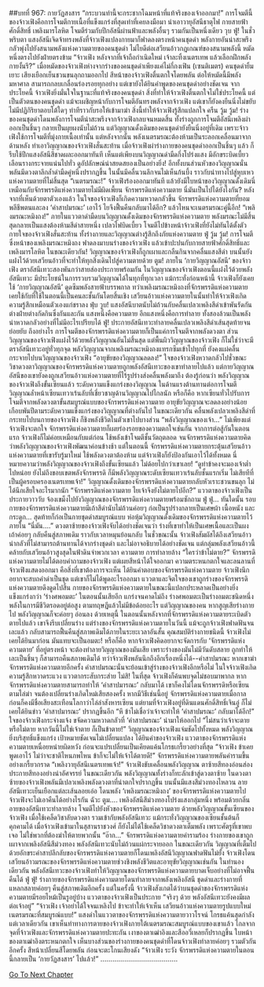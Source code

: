 ##บทที่ 967: กายวัฏสงสาร
“กระบวนท่านี้จะกระชากโฉมหน้าที่แท้จริงของเจ้าออกมา!”
การโจมตีนี้ของจ้าวเฟิงคือการโจมตีกายเนื้อที่แข็งแกร่งที่สุดเท่าที่เคยลงมือมา นำเอาวายุอัสนีธาตุไฟ กายสายฟ้าศักดิ์สิทธิ์ เพลิงมารโลหิต โจมตีร่วมกับปีกอัสนีผ่านฟ้าและพลังอื่นๆ รวมกันเป็นหนึ่งเดียว
วุบ ฟู่!
ในชั่วพริบตา แสงอัสนีเจิดจ้าทรงพลังที่จ้าวเฟิงแปลงกายมาก็ฟาดลงตรงหน้าคนชุดดำ
พลังกายอันน่าสะพรึงกลัวพุ่งไปยังสนามพลังแห่งความตายของคนชุดดำ ไม่ไยดีต่อเสวียนอ้าวกฎเกณฑ์ของสนามพลังนี้ หมัดหนึ่งตรงไปยังฝ่ายตรงข้าม
“จ้าวเฟิง หลังจากที่เจ้าถือกำเนิดใหม่ เจ้าละทิ้งเนตรเทพ แล้วเลือกฝึกพลังกายงั้นรึ?”
เมื่อหมัดของจ้าวเฟิงห่างจากร่างของคนชุดดำเพียงแค่ไม่กี่กงเฟิน (เซนติเมตร) คนชุดดำยิ้มเยาะ เสียงเยือกเย็นชวนขนลุกถามออกไป
สีหน้าของจ้าวเฟิงตื่นตกใจโดยพลัน ต่อให้หมัดนี้มีพลังมหาศาล สามารถกลบเกลื่อนร่องรอยทุกอย่าง แต่เขายังได้ยินคำพูดของคนชุดดำอย่างชัดเจน
จากประโยคนี้ จ้าวเฟิงยิ่งมั่นใจในฐานะที่แท้จริงของคนชุดดำ
สิ่งที่ทำให้จ้าวเฟิงตื่นตกใจไม่ใช่ประโยคนี้ แต่เป็นตัวตนของคนชุดดำ
แม้จะเผชิญหน้ากับการโจมตีอันทรงพลังจากจ้าวเฟิง แต่เขาก็ยังคงยืนนิ่งไม่ขยับ ไม่มีปฏิกิริยาตอบโต้ใดๆ ท่าทีราวกับรอให้เข้ามาฆ่า
สิ่งนี้ทำให้จ้าวเฟิงรู้สึกแปลกใจ
ครืน วู้ม วู้ม!
ร่างของคนชุดดำโดนพลังการโจมตีน่าสะพรึงจากจ้าวเฟิงกลบจนหมดสิ้น ทั้งร่างถูกการโจมตีอัสนีเพลิงผ่าออกเป็นชิ้นๆ กลายเป็นผุยผงนับไม่ถ้วน
แต่วิญญาณดั้งเดิมของคนชุดดำยังยืนนิ่งอยู่ที่เดิม
เพราะจ้าวเฟิงใช้การโจมตีที่มุ่งกายเนื้อเท่านั้น
แต่หลังจากนั้น พลังเนตรมรณะต้องห้ามเป็นระลอกเคลื่อนมาจากด้านหลัง ทำเอาวิญญาณของจ้าวเฟิงสั่นสะท้าน
เมื่อจ้าวเฟิงผ่าร่างกายของคนชุดดำออกเป็นชิ้นๆ แล้ว ก็รีบใช้ปีกแสงอัสนีสีชาดผละออกมาทันที
เห็นแต่เพียงบนวิญญาณดำมืดกึ่งโปร่งแสง มีอักขระบิดเบี้ยวเลือนรางกระจายแน่นไปทั่ว ดูอัปลักษณ์น่าสยดสยองเป็นอย่างยิ่ง!
อีกทั้งบนส่วนหัวของวิญญาณนั่น พลันมีดวงตาลึกล้ำดำมืดคู่หนึ่งปรากฏขึ้น ในนั้นมีคลื่นวนลึกจนไม่เห็นก้นบึ้ง ราวกับนำทางไปสู่หุบเหวแห่งความตายที่ไม่สิ้นสุด
“เนตรมรณะ!”
จ้าวเฟิงร้องออกมาทันที
แล้วยังมีใบหน้าของวิญญาณดั้งเดิมนี่ เหมือนกับจักรพรรดิแห่งความตายไม่มีผิดเพี้ยน
จักรพรรดิแห่งความตาย นี่มันเป็นไปได้ยังไงกัน?
หลังจากที่เห็นด้วยตาตัวเองแล้ว ในใจของจ้าวเฟิงก็เกิดความหวาดกลัวขึ้น
จักรพรรดิแห่งความตายที่ยอมพลีชีพตนและลง ‘คำสาปมรณะ’ เอาไว้ ไยจึงฟื้นคืนกลับมาได้อีก?
แล้วไหนจะเนตรมรณะคู่นี้อีก!
“เพลิงมรณะหมิงถง!”
ภายในแววตาดำมืดบนวิญญาณดั้งเดิมของจักรพรรดิแห่งความตาย พลังมรณะไม่มีสิ้นสุดกลายเป็นแสงต้องห้ามสีดำสายหนึ่ง เปลวไฟบิดเบี้ยว โจมตีไปข้างหน้าจ้าวเฟิงที่ยังไม่ทันได้ตั้งตัว
กายใจของจ้าวเฟิงสั่นสะท้าน ทั้งร่างกายและวิญญาณต่างรู้สึกถึงภัยแห่งความตาย
ฟู่ วู้ม วู้ม!
การโจมตีซึ่งหน้าของเพลิงมรณะหมิงถง ฟาดลงมาบนร่างของจ้าวเฟิง แล้วเข้าปะปนกับกายสายฟ้าศักดิ์สิทธิ์และเพลิงมารโลหิต
ในขณะเดียวกัน!
วิญญาณของจ้าวเฟิงก็ถูกเผาและกลืนกินจากคลื่นแสงสีดำ บนนั้นยังแฝงไว้ด้วยเสวียนอ้าวที่จะทำให้ทุกสิ่งเดินไปสู่ความตายด้วย
ตูม!
ภายใน ‘กายวิญญาณอัสนี’ ของจ้าวเฟิง ตราอัสนีเทวะสองพันกว่าสายส่องประกายพร้อมกัน
ในวิญญาณของจ้าวเฟิงตอนนี้แฝงไว้ด้วยพลังอัสนีเทวะ มีประโยชน์ในการรวบรวมวิญญาณได้ในทุกที่ทุกเวลา แม้กระทั่งก่อนหน้านี้ จ้าวเฟิงก็ยังเคยใช้ ‘กายวิญญาณอัสนี’ ดูดซึมพลังสายฟ้าบรรพกาล
ทว่าเพลิงมรณะหมิงถงที่จักรพรรดิแห่งความตายเคยใช้กับที่ใช้ในตอนนี้เป็นคนละชั้นกันโดยสิ้นเชิง เสวียนอ้าวแห่งความตายในนั้นทำให้จ้าวเฟิงเกิดความรู้สึกเหมือนตัวเองแก่ชราลง
ฟุ่บ วูบ!
แสงอัสนีบาตนับไม่ถ้วนกับคลื่นเปลวเพลิงสีดำเข้าพันรัดกัน ต่างฝ่ายต่างกัดกินซึ่งกันและกัน
แสงหนึ่งคือความตาย อีกแสงหนึ่งคือการทำลาย ทั้งสองล้วนเป็นพลังน่าหวาดกลัวอย่างที่ไม่มีอะไรเปรียบได้
ฟู่!
ประกายอัสนีเทวะทำลายคลื่นเปลวเพลิงสีดำเส้นสุดท้ายจนย่อยยับ
ถึงอย่างไร การโจมตีของจักรพรรดิแห่งความตายก็เป็นแค่การโจมตีจากพลังดวงตา ส่วนวิญญาณของจ้าวเฟิงแฝงไว้ด้วยพลังวิญญาณอันไม่สิ้นสุด
แต่พื้นผิววิญญาณของจ้าวเฟิง ก็ไม่ใช่ว่าจะมีตราอัสนีเทวะอยู่ทั่วทุกจุด
พลังวิญญาณจากเพลิงมรณะหมิงถงแทรกซึมเข้าไปทุกที่ ยังคงแผ่คลื่นกระจายไปบนวิญญาณของจ้าวเฟิง
“อายุขัยของวิญญาณลดลง!”
ใจของจ้าวเฟิงหวาดกลัวไปชั่วขณะ
วิชาดวงตาวิญญาณของจักรพรรดิแห่งความตายถูกพลังอัสนีเทวะของเขาทำลายไปแล้ว แต่กายวิญญาณอัสนีของเขายังคงถูกเสวียนอ้าวแห่งความตายที่ไร้รูปร่างส่งคลื่นพลังมาถึง
ต้องรู้ก่อนว่า พลังวิญญาณของจ้าวเฟิงถึงขั้นเซียนแล้ว
ระดับความแข็งแกร่งของวิญญาณ ในด้านแรงต้านทานต่อการโจมตีวิญญาณล้ำหน้าเซียนเทวาเร้นลับที่เชี่ยวชาญด้านวิญญาณไปไกลนัก
หรือก็คือ หากเซียนทั่วไปรับการโจมตีจากพลังดวงตาขั้นสมบูรณ์แบบของจักรพรรดิแห่งความตาย อายุขัยวิญญาณจะลดลงอย่างน้อยเกือบพันปีตามระดับความแข็งแกร่งของวิญญาณที่ต่างกันไป
ในขณะเดียวกัน คลื่นพลังเปลวเพลิงสีดำที่กระทบไปบนกายของจ้าวเฟิง ก็ชิงพลังชีวิตในตัวเขาไปบางส่วน
“พลังวิญญาณของเจ้า...”
ไม่เพียงแต่จ้าวเฟิงจะตกใจ จักรพรรดิแห่งความตายก็เผยร่องรอยของความตกใจเช่นกัน
จากการต่อสู้กันในตอนแรก จ้าวเฟิงก็ไม่ค่อยเหมือนกับแต่ก่อน ใช้พลังเข้าโจมตีชั้นวัตถุตลอด
จนจักรพรรดิแห่งความตายคิดว่าพลังวิญญาณของจ้าวเฟิงพัฒนาค่อนข้างช้า
แต่ในตอนนี้ จักรพรรดิแห่งความตายกระตุ้นเสวียนอ้าวแห่งความตายที่เขารับรู้มาใหม่ ใช้พลังดวงตาต้องห้าม แต่จ้าวเฟิงก็ยังป้องกันเอาไว้ได้ทั้งหมด
นี่หมายความว่าพลังวิญญาณของจ้าวเฟิงถึงขั้นเซียนแล้ว ไม่ด้อยไปกว่าเขาเลย!
“ดูท่าข้าคงจะมองเจ้าต่ำไปหน่อย ยังไม่ถึงขอบเขตพลังจักรพรรดิ ก็มีพลังวิญญาณระดับเซียนเทวาเร้นลับชั้นแรกเริ่ม ไม่เสียทีที่เป็นผู้ครอบครองเนตรเทพเจ้า!”
วิญญาณดั้งเดิมของจักรพรรดิแห่งความตายกลับหัวเราะชวนขนลุก ไม่ได้นึกเสียใจอะไรมากนัก
“จักรพรรดิแห่งความตาย ไยเจ้าจึงยังไม่ตายไปอีก?”
แววตาของจ้าวเฟิงเป็นประกายวาววับ จ้องเขม็งไปยังวิญญาณของจักรพรรดิแห่งความตายพร้อมซักถาม
ฟู่ ฟู่...
ทันใดนั้น รอบกายของจักรพรรดิแห่งความตายมีเถ้าสีดำนับไม่ถ้วนค่อยๆ ก่อเป็นรูปร่างกลายเป็นเศษผ้า เนื้อหนัง และกระดูก...
สุดท้ายก็ก่อเป็นกายชุดดำสมบูรณ์แบบ ห่อหุ้มวิญญาณดั้งเดิมของจักรพรรดิแห่งความตายไว้ภายใน
“นี่มัน....”
ดวงตาซ้ายของจ้าวเฟิงจับได้อย่างชัดเจนว่า ร่างที่เขาทำให้เป็นเศษเนื้อและเป็นผงเถ้าค่อยๆ กลับคืนสู่สภาพเดิม ราวกับเวลาหมุนย้อนกลับ
ในชั่วขณะนั้น จ้าวเฟิงสัมผัสได้ถึงเสวียนอ้าวน่ากลัวที่ไม่สามารถต้านทานได้จากร่างชุดดำ และไม่อาจอธิบายได้อย่างชัดเจน
แต่กลุ่มพลังเสวียนอ้าวนี้คล้ายกับเสวียนอ้าวสูงสุดในฟ้าดินจำพวกเวลา ความตาย การทำลายล้าง
“ใครว่าข้าไม่ตาย?”
จักรพรรดิแห่งความตายไม่ได้ตอบคำถามของจ้าวเฟิง แต่เผยสีหน้าได้ใจออกมา
ความตระหนกตกใจและลนลานที่จ้าวเฟิงแสดงออกมา คือสิ่งที่เขาต้องการจะเห็น
ได้ยินคำตอบของจักรพรรดิแห่งความตาย จ้าวเฟิงนึกอยากจะสบถคำด่าเป็นชุด แต่เขาก็ไม่ได้พูดอะไรออกมา
แววตาและจิตใจของเขาถูกร่างของจักรพรรดิแห่งความตายดึงดูดไปสิ้น
กายของจักรพรรดิแห่งความตายในขณะนี้แปลกประหลาดเป็นอย่างยิ่ง แข็งแกร่งกว่า ‘ร่างศพอมตะ’ ในตอนนั้นเสียอีก แกร่งจนคาดไม่ถึง
ร่างศพอมตะเป็นร่างอมตะชนิดหนึ่ง พลังในการมีชีวิตรอดอยู่ต่อสูง ตามทฤษฎีแล้วไม่มีข้อด้อยอะไร
แต่วิญญาณของคน หากสูญเสียร่างกายไป พลังวิญญาณก็จะค่อยๆ อ่อนลง
ด้วยเหตุนี้ ในตอนนั้นหลังจากที่จักรพรรดิแห่งความตายระเบิดตัวตายไปแล้ว เขาจึงรีบเปลี่ยนร่าง
แต่ร่างของจักรพรรดิแห่งความตายในวันนี้ แม้จะถูกจ้าวเฟิงฟาดฟันจนเละแล้ว กลับสามารถฟื้นคืนสู่สภาพเดิมได้ภายในระยะเวลาอันสั้น
คุณสมบัติร่างกายชนิดนี้ จ้าวเฟิงไม่เคยได้ยินมาก่อน มันแทบจะเป็นอมตะ!
หรือก็คือ หากจ้าวเฟิงคิดอยากจะจัดการกับ ‘จักรพรรดิแห่งความตาย’ ที่อยู่ตรงหน้า จะต้องทำลายวิญญาณของมันเสีย
เพราะร่างของมันไม่มีวันดับสลาย ถูกทำให้เละเป็นชิ้นๆ ก็สามารถคืนสภาพเดิมได้
ทว่าจ้าวเฟิงพลันนึกถึงอีกเรื่องหนึ่งได้--คำสาปมรณะ
หากเขาฆ่าจักรพรรดิแห่งความตายอีกครั้ง คำสาปมรณะนั่นจะย้อนเข้าสู่ร่างของจ้าวเฟิงอีกหรือไม่
ในใจจ้าวเฟิงเกิดความรู้สึกหวาดระแวง แววตากระสับกระส่าย
ไม่สิ!
ในที่สุด จ้าวเฟิงก็ค้นพบจุดไม่ชอบมาพากล
หากจักรพรรดิแห่งความตายสามารถทำให้ ‘คำสาปมารณะ’ กลับมาได้ เขาก็คงไม่โดนจักรพรรดิหรือเซียนตามไล่ฆ่า จนต้องเปลี่ยนร่างเกิดใหม่เสียสองครั้ง
หากมีวิธีเช่นนี้อยู่ จักรพรรดิแห่งความตายเมื่อกาลก่อนก็คงมีชื่อเสียงสะเทือนโลกาว่าไล่ล่าสังหารเซียน แต่ยามที่จ้าวเฟิงอยู่ที่ดินแดนศักดิ์สิทธิ์เจินอู่ ก็ไม่เคยได้ยินข่าว ‘คำสาปมารณะ’ ปรากฏขึ้นอีก
“หึ ข้าไม่เชื่อว่าเจ้าจะทำให้ ‘คำสาปมรณะ’ กลับมาได้อีก!”
ใจของจ้าวเฟิงกระจ่างแจ้ง ขจัดความหวาดกลัวที่ ‘คำสาปมรณะ’ นำมาให้ออกไป
“ไม่สนว่าเจ้าจะตายหรือไม่ตาย หากวันนี้ไม่ใช่เจ้าตาย ก็เป็นข้าตาย!”
วิญญาณของจ้าวเฟิงแจ่มชัดไปทั้งหมด พลังวิญญาณยิ่งบริสุทธิ์แข็งแกร่ง เป้าหมายชัดเจนไม่เปลี่ยนแปลง
ได้ยินคำของจ้าวเฟิง แววตาของจักรพรรดิแห่งความตายเหนื่อยหน่ายผิดหวัง ก่อนจะแปรเปลี่ยนเป็นเคียดแค้นโกรธเกรี้ยวอย่างที่สุด
“จ้าวเฟิง ข้าเคยพูดเอาไว้ ไม่ว่าจะชาติไหนภพไหน ข้าก็จะไม่ให้เจ้าได้ตายดี!”
จักรพรรดิแห่งความตายพลันคำรามขึ้นอย่างเกรี้ยวกราด
“เพลิงวายุอัสนีเนตรเทพเจ้า!”
จ้าวเฟิงขับเคลื่อนพลังวิญญาณ ตาซ้ายสีทองอ่อนส่องประกายสีทองอย่างน่าอัศจรรย์ ในขณะเดียวกัน พลังวิญญาณทั้งร่างก็ทะลักเข้าสู่ดวงตาซ้าย
ในดวงตาซ้ายของจ้าวเฟิงพลันมีเปลวเพลิงพลังดวงตาที่น่าตกใจปรากฏขึ้น บนนั้นมีแสงสีม่วงทองไหลวน ลายอัสนีเทวะเย็นเยือกแต่ละเส้นลอยเอ่อ
โดนพลัง ‘เพลิงมรณะหมิงถง’ ของจักรพรรดิแห่งความตายไป จ้าวเฟิงจะไม่เอาคืนได้อย่างไรกัน
ฉัวะ ตูม....
เพลิงอัสนีสีม่วงทองโปร่งแสงกลุ่มหนึ่ง พร้อมด้วยกลิ่นอายของอัสนีเทวะทำลายล้าง โจมตีไปยังหัวของจักรพรรดิแห่งความตาย
ด้วยพลังวิญญาณขั้นเซียนของจ้าวเฟิง เมื่อใช้เคล็ดวิชาลับดวงตา รวมเข้ากับพลังอัสนีเทวะ แม้กระทั่งวิญญาณของเซียนชั้นต้นก็คุกคามได้
เมื่อจ้าวเฟิงเข้ามาในสุสานราชวงศ์ ก็ยังไม่ได้ใช้เคล็ดวิชาดวงตาเต็มพลัง
เพราะศัตรูที่เขาพบเจอ ไม่ใช่พวกที่ต้องฆ่าให้ตายพวกนั้น
“อ๊าก...”
จักรพรรดิแห่งความตายคำรามร้อง ร่างกายของเขาถูกเผาจากเพลิงอัสนีสีม่วงทอง พลังอัสนีเทวะนับไม่ถ้วนแผ่กระจายออก
ในขณะเดียวกัน วิญญาณที่เต็มไปด้วยอักขระคำสาปลึกลับของจักรพรรดิแห่งความตายก็โดนเพลิงอัสนีวิญญาณฟาดฟันไม่ยั้ง
จ้าวเฟิงโดนเสวียนอ้าวมรณะของจักรพรรดิแห่งความตายช่วงชิงพลังชีวิตและอายุขัยวิญญาณเช่นกัน
ในทำนองเดียวกัน พลังอัสนีเทวะของจ้าวเฟิงทำให้วิญญาณของจักรพรรดิแห่งความตายบาดเจ็บอย่างที่ไม่อาจฟื้นคืนได้
ฟู่ ฟู่!
ร่างกายของจักรพรรดิแห่งความตายโดนทำลายจากพลังเพลิงอัสนี ชุดดำและร่างกายที่แหลกสลายค่อยๆ คืนสู่สภาพเดิมอีกครั้ง
แต่ในครั้งนี้ จ้าวเฟิงสังเกตได้ว่าบนชุดดำของจักรพรรดิแห่งความตายมีรอยไหม้เป็นรูอยู่บ้าง
แววตาของจ้าวเฟิงเป็นประกาย “จริงๆ ด้วย พลังอัสนีเทวะยังคงมีผลต่อเจ้าอยู่”
“จ้าวเฟิง เจ้าอย่าได้ใจจนเหลิงไป ข้าจะทำให้เจ้าเห็น เสวียนอ้าวแห่งความตายรูปแบบใหม่ เนตรมรณะที่สมบูรณ์แบบ!”
แสงดำในแววตาของจักรพรรดิแห่งความตายวาวโรจน์ โกรธแค้นสุดกำลัง
แต่เวลาเดียวกัน เขาเห็นท่าทางการตายของจ้าวเฟิงภายใต้เนตรมรณะสมบูรณ์แบบของเขาแล้ว
ไกลจากจุดที่จ้าวเฟิงและจักรพรรดิแห่งความตายปะทะกัน เงาของตาเฒ่าอิงและสืออวี่เหลยก็ปรากฏขึ้น
ใบหน้าของตาเฒ่าอิงตระหนกตกใจ เห็นบางส่วนของร่างกายของคนชุดดำที่โดนจ้าวเฟิงทำลายค่อยๆ รวมตัวกันอีกครั้ง สีหน้าเปลี่ยนสีโดยพลัน ก่อนจะตะโกนเสียงดัง
“จ้าวเฟิง ระวัง จักรพรรดิแห่งความตายในตอนนี้กลายเป็น ‘กายวัฏสงสาร’ ไปแล้ว!”
…………………………………


[Go To Next Chapter]( ./205.md)